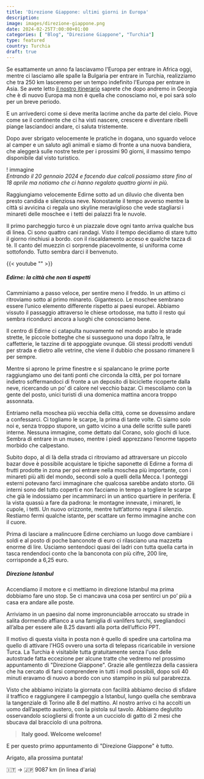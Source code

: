 ```yaml
---
title: 'Direzione Giappone: ultimi giorni in Europa'
description: 
image: images/direzione-giappone.png
date: 2024-02-25T7:00:00+01:00
categories: [ "Blog", "Direzione Giappone", "Turchia"]
type: featured   
country: Turchia
draft: true
---
```


Se esattamente un anno fa lasciavamo l'Europa per entrare in Africa oggi, mentre ci lasciamo alle spalle la Bulgaria per entrare in Turchia, realizziamo che tra 250 km lasceremo per un tempo indefinito l'Europa per entrare in Asia. Se avete letto [il nostro itinerario](/blog/dall-italia-al-giappone-in-van) saprete che dopo andremo in Georgia che è di nuovo Europa ma non è quella che conosciamo noi, e poi sarà solo per un breve periodo.

E un arrivederci come si deve merita lacrime anche da parte del cielo. Piove come se il continente che ci ha visti nascere, crescere e diventare ribelli piange lasciandoci andare, ci saluta tristemente.

Dopo aver sbrigato velocemente le pratiche in dogana, uno sguardo veloce al camper e un saluto agli animali e siamo di fronte a una nuova bandiera, che aleggerà sulle nostre teste per i prossimi 90 giorni, il massimo tempo disponibile dal visto turistico. 

! immagine  
_Entrando il 20 gennaio 2024 e facendo due calcoli possiamo stare fino al 18 aprile ma notiamo che ci hanno regalato quattro giorni in più._

Raggiungiamo velocemente Edirne sotto ad un diluvio che diventa ben presto candida e silenziosa neve. Nonostante il tempo avverso mentre la città si avvicina ci regala uno skyline meraviglioso che vede stagliarsi i minareti delle moschee e i tetti dei palazzi fra le nuvole. 

Il primo parcheggio turco è un piazzale dove ogni tanto arriva qualche bus di linea. Ci sono quattro cani randagi. 
Visto il tempo decidiamo di stare tutto il giorno rinchiusi a bordo. con il riscaldamento acceso e qualche tazza di tè.
Il canto del muezzin ci sorprende piacevolmente, si uniforma come sottofondo. Tutto sembra darci il benvenuto. 

{{< youtube "" >}}

##### Edirne: la città che non ti aspetti

Camminiamo a passo veloce, per sentire meno il freddo. In un attimo ci ritroviamo sotto al primo minareto. Gigantesco. Le moschee sembrano essere l’unico elemento differente rispetto ai paesi europei. Abbiamo vissuto il passaggio attraverso le chiese ortodosse, ma tutto il resto qui sembra ricondurci ancora a luoghi che conosciamo bene. 

Il centro di Edirne ci catapulta nuovamente nel mondo arabo le strade strette, le piccole botteghe che si susseguono una dopo l’altra, le caffetterie, le tazzine di tè appoggiate ovunque. Gli stessi prodotti venduti per strada e dietro alle vetrine, che viene il dubbio che possano rimanere lì per sempre. 

Mentre si aprono le prime finestre e si spalancano le prime porte raggiungiamo uno dei tanti ponti che circonda la città, per poi tornare indietro soffermandoci di fronte a un deposito di biciclette ricoperte dalla neve, ricercando un po’ di calore nel vecchio bazar. 
Ci mescoliamo con la gente del posto, unici turisti di una domenica mattina ancora troppo assonnata. 

Entriamo nella moschea più vecchia della città, come se dovessimo andare a confessarci. 
Ci togliamo le scarpe, la prima di tante volte. Ci siamo solo noi e, senza troppo stupore, un gatto vicino a una delle scritte sulle pareti interne. Nessuna immagine, come dettato dal Corano, solo giochi di luce. Sembra di entrare in un museo, mentre i piedi apprezzano l’enorme tappeto morbido che calpestano. 

Subito dopo, al di là della strada ci ritroviamo ad attraversare un piccolo bazar dove è possibile acquistare le tipiche saponette di Edirne a forma di frutti prodotte in zona per poi entrare nella moschea più importante, con i minareti più alti del mondo, secondi solo a quelli della Mecca. I ponteggi esterni potevano farci immaginare che qualcosa sarebbe andato storto. Gli interni sono del tutto coperti e non facciamo in tempo a togliere le scarpe che già le indossiamo per incamminarci in un antico quartiere in periferia. 
È la vista quassù a fare da padrona: le montagne innevate, i minareti, le cupole, i tetti. Un nuovo orizzonte, mentre tutt’attorno regna il silenzio.
Restiamo fermi qualche istante, per scattare un fermo immagine anche con il cuore. 

Prima di lasciare a malincuore Edirne cerchiamo un luogo dove cambiare i soldi e al posto di poche banconote di euro ci rilasciano una mazzetta enorme di lire. 
Usciamo sentendoci quasi dei ladri con tutta quella carta in tasca rendendoci conto che la banconota con più cifre, 200 lire, corrisponde a 6,25 euro. 

##### Direzione Istanbul

Accendiamo il motore e ci mettiamo in direzione Istanbul ma prima dobbiamo fare uno stop. Se ci mancava una cosa per sentirci un po’ più a casa era andare alle poste. 

Arriviamo in un paesino dal nome impronunciabile arroccato su strade in salita dormendo affianco a una famiglia di vanlifers turchi, svegliandoci all’alba per essere alle 8.25 davanti alla porta dell’ufficio PPT.

Il motivo di questa visita in posta non è quello di spedire una cartolina ma quello di attivare l'HGS ovvero una sorta di telepass ricaricabile in versione Turca. La Turchia è visitabile tutta gratuitamente senza l'uso delle autostrade fatta eccezione per alcune tratte che vedremo nel prossimo appuntamento di "Direzione Giappone". Grazie alle gentilezza della cassiera che ha cercato di farsi comprendere in tutti i modi possibili, dopo soli 40 minuti eravamo di nuovo a bordo con uno stampino in più sul parabrezza.

Visto che abbiamo iniziato la giornata con facilità abbiamo deciso di sfidare il traffico e raggiungere il campeggio a Istanbul, lungo quella che sembrava la tangenziale di Torino alle 8 del mattino. Al nostro arrivo ci ha accolti un uomo dall’aspetto austero, con la pistola sul tavolo. Abbiamo deglutito osservandolo sciogliersi di fronte a un cucciolo di gatto di 2 mesi che sbucava dal bracciolo di una poltrona.

> **Italy good. Welcome welcome!**

E per questo primo appuntamento di "Direzione Giappone" è tutto.

Arigato, alla prossima puntata!

🇮🇹 → 🇯🇵 9087 km (in linea d'aria)